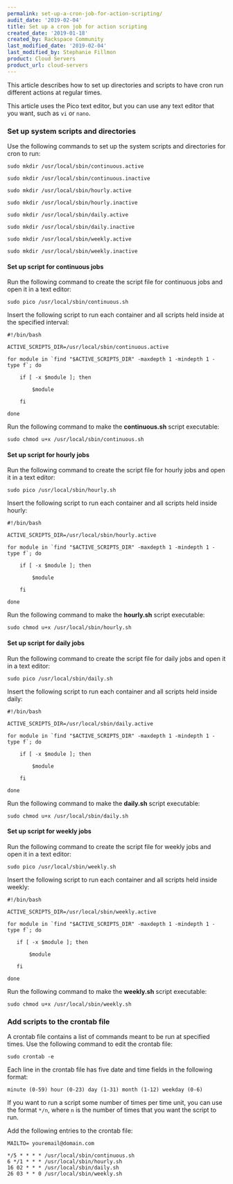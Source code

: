 ```yaml
---
permalink: set-up-a-cron-job-for-action-scripting/
audit_date: '2019-02-04'
title: Set up a cron job for action scripting
created_date: '2019-01-18'
created_by: Rackspace Community
last_modified_date: '2019-02-04'
last_modified_by: Stephanie Fillmon
product: Cloud Servers
product_url: cloud-servers
---
```


This article describes how to set up directories and scripts to have cron run different actions
at regular times. 

This article uses the Pico text editor, but you can use any text editor that you want, such as
`vi` or `nano`.

### Set up system scripts and directories

Use the following commands to set up the system scripts and directories for cron to run:

    sudo mkdir /usr/local/sbin/continuous.active

    sudo mkdir /usr/local/sbin/continuous.inactive

    sudo mkdir /usr/local/sbin/hourly.active

    sudo mkdir /usr/local/sbin/hourly.inactive

    sudo mkdir /usr/local/sbin/daily.active

    sudo mkdir /usr/local/sbin/daily.inactive

    sudo mkdir /usr/local/sbin/weekly.active

    sudo mkdir /usr/local/sbin/weekly.inactive
    
#### Set up script for continuous jobs

Run the following command to create the script file for continuous jobs and open it in a text editor:

    sudo pico /usr/local/sbin/continuous.sh

Insert the following script to run each container and all scripts held inside at the specified interval:

    #!/bin/bash

    ACTIVE_SCRIPTS_DIR=/usr/local/sbin/continuous.active

    for module in `find "$ACTIVE_SCRIPTS_DIR" -maxdepth 1 -mindepth 1 -type f`; do

        if [ -x $module ]; then

            $module

        fi

    done
    
Run the following command to make the **continuous.sh** script executable:

    sudo chmod u+x /usr/local/sbin/continuous.sh

#### Set up script for hourly jobs

Run the following command to create the script file for hourly jobs and open it in a text editor:

    sudo pico /usr/local/sbin/hourly.sh

Insert the following script to run each container and all scripts held inside hourly:

    #!/bin/bash

    ACTIVE_SCRIPTS_DIR=/usr/local/sbin/hourly.active

    for module in `find "$ACTIVE_SCRIPTS_DIR" -maxdepth 1 -mindepth 1 -type f`; do

        if [ -x $module ]; then

            $module

        fi

    done

Run the following command to make the **hourly.sh** script executable:

    sudo chmod u+x /usr/local/sbin/hourly.sh

#### Set up script for daily jobs

Run the following command to create the script file for daily jobs and open it in a text editor:

    sudo pico /usr/local/sbin/daily.sh

Insert the following script to run each container and all scripts held inside daily:

    #!/bin/bash

    ACTIVE_SCRIPTS_DIR=/usr/local/sbin/daily.active

    for module in `find "$ACTIVE_SCRIPTS_DIR" -maxdepth 1 -mindepth 1 -type f`; do

        if [ -x $module ]; then

            $module

        fi

    done

Run the following command to make the **daily.sh** script executable:

    sudo chmod u+x /usr/local/sbin/daily.sh

#### Set up script for weekly jobs

Run the following command to create the script file for weekly jobs and open it in a text editor:

    sudo pico /usr/local/sbin/weekly.sh

Insert the following script to run each container and all scripts held inside weekly:

    #!/bin/bash

    ACTIVE_SCRIPTS_DIR=/usr/local/sbin/weekly.active

    for module in `find "$ACTIVE_SCRIPTS_DIR" -maxdepth 1 -mindepth 1 -type f`; do

       if [ -x $module ]; then

           $module

       fi

    done

Run the following command to make the **weekly.sh** script executable:

    sudo chmod u+x /usr/local/sbin/weekly.sh

### Add scripts to the crontab file

A crontab file contains a list of commands meant to be run at specified times. Use the following
command to edit the crontab file:

    sudo crontab -e

Each line in the crontab file has five date and time fields in the following format:

    minute (0-59) hour (0-23) day (1-31) month (1-12) weekday (0-6)

If you want to run a script some number of times per time unit, you can use the format `*/n`, where `n` is the number
of times that you want the script to run.

Add the following entries to the crontab file:

    MAILTO= youremail@domain.com

    */5 * * * * /usr/local/sbin/continuous.sh
    6 */1 * * * /usr/local/sbin/hourly.sh
    16 02 * * * /usr/local/sbin/daily.sh
    26 03 * * 0 /usr/local/sbin/weekly.sh
    
